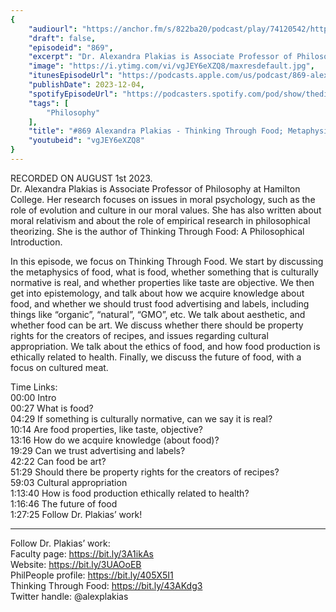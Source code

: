 ```yaml
---
{
	"audiourl": "https://anchor.fm/s/822ba20/podcast/play/74120542/https%3A%2F%2Fd3ctxlq1ktw2nl.cloudfront.net%2Fstaging%2F2023-7-1%2Fbb81e878-0d81-d449-746c-8c12eabfbacf.m4a",
	"draft": false,
	"episodeid": "869",
	"excerpt": "Dr. Alexandra Plakias is Associate Professor of Philosophy at Hamilton College. Her research focuses on issues in moral psychology, such as the role of evolution and culture in our moral values. She has also written about moral relativism and about the role of empirical research in philosophical theorizing. She is the author of Thinking Through Food: A Philosophical Introduction.",
	"image": "https://i.ytimg.com/vi/vgJEY6eXZQ8/maxresdefault.jpg",
	"itunesEpisodeUrl": "https://podcasts.apple.com/us/podcast/869-alexandra-plakias-thinking-through-food-metaphysics/id1451347236?i=1000637466711&uo=4",
	"publishDate": 2023-12-04,
	"spotifyEpisodeUrl": "https://podcasters.spotify.com/pod/show/thedissenter/episodes/869-Alexandra-Plakias---Thinking-Through-Food-Metaphysics--Epistemology--Aesthetics--and-Ethics-e27kfsu",
	"tags": [
		"Philosophy"
	],
	"title": "#869 Alexandra Plakias - Thinking Through Food; Metaphysics, Epistemology, Aesthetics, and Ethics",
	"youtubeid": "vgJEY6eXZQ8"
}
---
```

RECORDED ON AUGUST 1st 2023.  
Dr. Alexandra Plakias is Associate Professor of Philosophy at Hamilton College. Her research focuses on issues in moral psychology, such as the role of evolution and culture in our moral values. She has also written about moral relativism and about the role of empirical research in philosophical theorizing. She is the author of Thinking Through Food: A Philosophical Introduction.

In this episode, we focus on Thinking Through Food. We start by discussing the metaphysics of food, what is food, whether something that is culturally normative is real, and whether properties like taste are objective. We then get into epistemology, and talk about how we acquire knowledge about food, and whether we should trust food advertising and labels, including things like “organic”, “natural”, “GMO”, etc. We talk about aesthetic, and whether food can be art. We discuss whether there should be property rights for the creators of recipes, and issues regarding cultural appropriation. We talk about the ethics of food, and how food production is ethically related to health. Finally, we discuss the future of food, with a focus on cultured meat.

Time Links:  
<time>00:00</time> Intro  
<time>00:27</time> What is food?  
<time>04:29</time> If something is culturally normative, can we say it is real?  
<time>10:14</time> Are food properties, like taste, objective?  
<time>13:16</time> How do we acquire knowledge (about food)?  
<time>19:29</time> Can we trust advertising and labels?  
<time>42:22</time> Can food be art?  
<time>51:29</time> Should there be property rights for the creators of recipes?  
<time>59:03</time> Cultural appropriation  
<time>1:13:40</time> How is food production ethically related to health?  
<time>1:16:46</time> The future of food  
<time>1:27:25</time> Follow Dr. Plakias’ work!

---

Follow Dr. Plakias’ work:  
Faculty page: https://bit.ly/3A1ikAs  
Website: https://bit.ly/3UAOoEB  
PhilPeople profile: https://bit.ly/405X5I1  
Thinking Through Food: https://bit.ly/43AKdg3  
Twitter handle: @alexplakias
